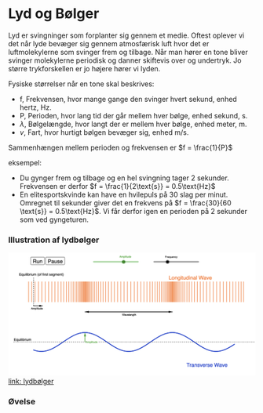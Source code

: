 # Lyd og Bølger
Lyd er svingninger som forplanter sig gennem et medie. Oftest oplever vi det når lyde bevæger sig gennem atmosfærisk luft hvor det er luftmolekylerne som svinger frem og tilbage. Når man hører en tone bliver svinger molekylerne periodisk og danner skiftevis over og undertryk. Jo større trykforskellen er jo højere hører vi lyden.

Fysiske størrelser når en tone skal beskrives:
* f, Frekvensen, hvor mange gange den svinger hvert sekund, enhed hertz, Hz.
* P, Perioden, hvor lang tid der går mellem hver bølge, enhed sekund, s.
* $\lambda$, Bølgelængde, hvor langt der er mellem hver bølge, enhed meter, m.
* $v$, Fart, hvor hurtigt bølgen bevæger sig, enhed m/s.

Sammenhængen mellem perioden og frekvensen er
$f = \frac{1}{P}$

eksempel:
* Du gynger frem og tilbage og en hel svingning tager 2 sekunder. Frekvensen er derfor $f = \frac{1}{2\text{s}} = 0.5\text{Hz}$
* En elitesportskvinde kan have en hvilepuls på 30 slag per minut. Omregnet til sekunder giver det en frekvens på $f = \frac{30}{60 \text{s}} = 0.5\text{Hz}$. Vi får derfor igen en perioden på 2 sekunder som ved gyngeturen.



### Illustration af lydbølger
![Bølger og lyd](billeder/waveSound.png)
[link: lydbølger](https://www.geogebra.org/material/iframe/id/925705)
### Øvelse
